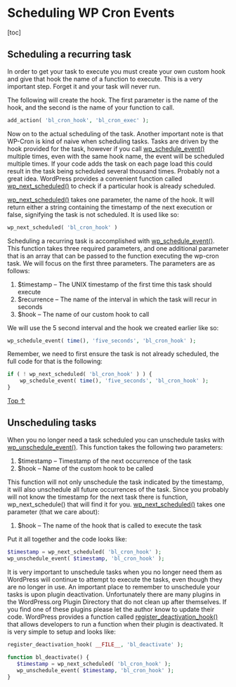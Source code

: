 # Scheduling WP Cron Events

[toc]


## Scheduling a recurring task 

In order to get your task to execute you must create your own custom hook and give that hook the name of a function to execute. This is a very important step. Forget it and your task will never run.

The following will create the hook. The first parameter is the name of the hook, and the second is the name of your function to call.

```php
add_action( 'bl_cron_hook', 'bl_cron_exec' );
```

Now on to the actual scheduling of the task. Another important note is that WP-Cron is kind of naive when scheduling tasks. Tasks are driven by the hook provided for the task, however if you call [wp_schedule_event()](https://developer.wordpress.org/reference/functions/wp_schedule_event/) multiple times, even with the same hook name, the event will be scheduled multiple times. If your code adds the task on each page load this could result in the task being scheduled several thousand times. Probably not a great idea. WordPress provides a convenient function called [wp_next_scheduled()](https://developer.wordpress.org/reference/functions/wp_next_scheduled/) to check if a particular hook is already scheduled.

[wp_next_scheduled()](https://developer.wordpress.org/reference/functions/wp_next_scheduled/) takes one parameter, the name of the hook. It will return either a string containing the timestamp of the next execution or false, signifying the task is not scheduled. It is used like so:

```php
wp_next_scheduled( 'bl_cron_hook' )
```

Scheduling a recurring task is accomplished with [wp_schedule_event()](https://developer.wordpress.org/reference/functions/wp_schedule_event/). This function takes three required parameters, and one additional parameter that is an array that can be passed to the function executing the wp-cron task. We will focus on the first three parameters. The parameters are as follows:

1. $timestamp – The UNIX timestamp of the first time this task should execute
2. $recurrence – The name of the interval in which the task will recur in seconds
3. $hook – The name of our custom hook to call

We will use the 5 second interval and the hook we created earlier like so:

```php
wp_schedule_event( time(), 'five_seconds', 'bl_cron_hook' );
```

Remember, we need to first ensure the task is not already scheduled, the full code for that is the following:

```php
if ( ! wp_next_scheduled( 'bl_cron_hook' ) ) {
    wp_schedule_event( time(), 'five_seconds', 'bl_cron_hook' );
}
```

[Top ↑](https://developer.wordpress.org/plugins/cron/scheduling-wp-cron-events/#top)

## Unscheduling tasks

When you no longer need a task scheduled you can unschedule tasks with [wp_unschedule_event()](https://developer.wordpress.org/reference/functions/wp_unschedule_event/). This function takes the following two parameters:

1. $timestamp – Timestamp of the next occurrence of the task
2. $hook – Name of the custom hook to be called

This function will not only unschedule the task indicated by the timestamp, it will also unschedule all future occurrences of the task. Since you probably will not know the timestamp for the next task there is function, wp_next_schedule() that will find it for you. [wp_next_scheduled()](https://developer.wordpress.org/reference/functions/wp_next_scheduled/) takes one parameter (that we care about):

1. $hook – The name of the hook that is called to execute the task

Put it all together and the code looks like:

```php
$timestamp = wp_next_scheduled( 'bl_cron_hook' );
wp_unschedule_event( $timestamp, 'bl_cron_hook' );
```

It is very important to unschedule tasks when you no longer need them as WordPress will continue to attempt to execute the tasks, even though they are no longer in use. An important place to remember to unschedule your tasks is upon plugin deactivation. Unfortunately there are many plugins in the WordPress.org Plugin Directory that do not clean up after themselves. If you find one of these plugins please let the author know to update their code. WordPress provides a function called [register_deactivation_hook()](https://developer.wordpress.org/reference/functions/register_deactivation_hook/) that allows developers to run a function when their plugin is deactivated. It is very simple to setup and looks like:

```php
register_deactivation_hook( __FILE__, 'bl_deactivate' );
 
function bl_deactivate() {
   $timestamp = wp_next_scheduled( 'bl_cron_hook' );
   wp_unschedule_event( $timestamp, 'bl_cron_hook' );
}
```